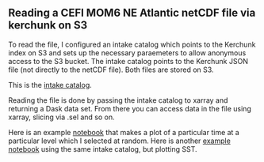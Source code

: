 ## Reading a CEFI MOM6 NE Atlantic netCDF file via kerchunk on S3

To read the file, I configured an intake catalog which points to the Kerchunk index on S3 and sets up the necessary paraemeters to allow anonymous access to the S3 bucket. The intake catalog points to the Kerchunk JSON file (not directly to the netCDF file). Both files are stored on S3.

This is the [intake catalog](nwa_catalog.yml).

Reading the file is done by passing the intake catalog to xarray and returning a Dask data set. From there you can access data in the file using xarray, slicing via .sel and so on.

Here is an example [notebook](read_mom6_nea_thetao_intake.ipynb) that makes a plot of a particular time at a particular level which I selected at random.
Here is another [example notebook]() using the same intake catalog, but plotting SST.
